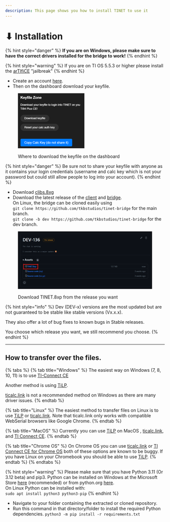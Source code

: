 ```yaml
---
description: This page shows you how to install TINET to use it
---
```


# ⬇ Installation

{% hint style="danger" %}
**If you are on Windows, please make sure to have the correct drivers installed for the bridge to work!**
{% endhint %}

{% hint style="warning" %}
If you are on TI OS 5.5.3 or higher please install the [arTIfiCE](https://yvantt.github.io/arTIfiCE/) "jailbreak"
{% endhint %}

* Create an account [here](https://tinet.tkbstudios.com/register).
* Then on the dashboard download your keyfile.

<figure><img src="../.gitbook/assets/keyfile_zone.png" alt="Keyfile zone on dashboard" width="210"><figcaption><p>Where to download the keyfile on the dashboard</p></figcaption></figure>

{% hint style="danger" %}
Be sure not to share your keyfile with anyone as it contains your login credentials (username and calc key which is not your password but could still allow people to log into your account).
{% endhint %}

* Download [clibs.8xg](https://github.com/CE-Programming/libraries/releases/latest)
* Download the latest release of the [client](https://github.com/tkbstudios/tinet-calc/releases) and [bridge](https://github.com/tkbstudios/tinet-bridge/tree/master).\
  On Linux, the bridge can be cloned easily using\
  `git clone https://github.com/tkbstudios/tinet-bridge` for the main branch.\
  `git clone -b dev https://github.com/tkbstudios/tinet-bridge` for the dev branch.

<figure><img src="../.gitbook/assets/github_release_tinet_8xp_download.png" alt="Download TINET.8xp from release you want on github" width="563"><figcaption><p>Download TINET.8xp from the release you want</p></figcaption></figure>

{% hint style="info" %}
Dev (DEV-x) versions are the most updated but are not guaranteed to be stable like stable versions (Vx.x.x).

They also offer a lot of bug fixes to known bugs in Stable releases.

You choose which release you want, we still recommend you choose.
{% endhint %}

***

## How to transfer over the files.

{% tabs %}
{% tab title="Windows" %}
The easiest way on Windows (7, 8, 10, 11) is to use [TI-Connect CE](https://education.ti.com/en/products/computer-software/ti-connect-ce-sw)

Another method is using [TiLP](http://lpg.ticalc.org/prj\_tilp/).&#x20;

[ticalc.link](https://ticalc.link/) is not a recommended method on Windows as there are many driver issues.
{% endtab %}

{% tab title="Linux" %}
The easiest method to transfer files on Linux is to use [TiLP](http://lpg.ticalc.org/prj\_tilp/) or [ticalc.link](https://ticalc.link/). Note that ticalc.link only works with compatible WebSerial browsers like Google Chrome.
{% endtab %}

{% tab title="MacOS" %}
Currently you can use [TiLP](http://lpg.ticalc.org/prj\_tilp/) on MacOS , [ticalc.link](https://ticalc.link/), and [TI Connect CE](https://education.ti.com/en/products/computer-software/ti-connect-ce-sw).
{% endtab %}

{% tab title="Chrome OS" %}
On Chrome OS you can use [ticalc.link](https://ticalc.link/) or [TI Connect CE for Chrome OS](https://chrome.google.com/webstore/detail/ti-connect-ce-app-for-chr/aokihcpccmdjjkebakdanncddpdnkfla) both of these options are known to be buggy. If you have Linux on your Chromebook you should be able to use [TiLP](http://lpg.ticalc.org/prj\_tilp/).
{% endtab %}
{% endtabs %}

{% hint style="warning" %}
Please make sure that you have Python 3.11 (Or 3.12 beta) and pip3. Python can be installed on Windows at the Microsoft Store [here](https://apps.microsoft.com/store/detail/python-311/9NRWMJP3717K) (recommended) or from python.org [here](https://www.python.org/downloads/).\
On Linux Python can be installed with:\
`sudo apt install python3 python3-pip`
{% endhint %}

* Navigate to your folder containing the extracted or cloned repository.
* Run this command in that directory/folder to install the required Python dependencies. `python3 -m pip install -r requirements.txt`
